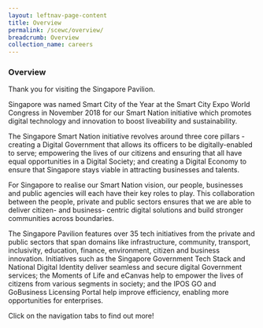```yaml
---
layout: leftnav-page-content
title: Overview
permalink: /scewc/overview/
breadcrumb: Overview
collection_name: careers
---
```


### **Overview**

Thank you for visiting the Singapore Pavilion. 
 
Singapore was named Smart City of the Year at the Smart City Expo World Congress in November 2018 for our Smart Nation initiative which promotes digital technology and innovation to boost liveability and sustainability. 
 
The Singapore Smart Nation initiative revolves around three core pillars - creating a Digital Government that allows its officers to be digitally-enabled to serve; empowering the lives of our citizens and ensuring that all have equal opportunities in a Digital Society; and creating a Digital Economy to ensure that Singapore stays viable in attracting businesses and talents. 
 
For Singapore to realise our Smart Nation vision, our people, businesses and public agencies will each have their key roles to play. This collaboration between the people, private and public sectors ensures that we are able to deliver citizen- and business- centric digital solutions and build stronger communities across boundaries. 
 
The Singapore Pavilion features over 35 tech initiatives from the private and public sectors that span domains like infrastructure, community, transport, inclusivity, education, finance, environment, citizen and business innovation. Initiatives such as the Singapore Government Tech Stack and National Digital Identity deliver seamless and secure digital Government services; the Moments of Life and eCanvas help to empower the lives of citizens from various segments in society; and the IPOS GO and GoBusiness Licensing Portal help improve efficiency, enabling more opportunities for enterprises. 

Click on the navigation tabs to find out more!
